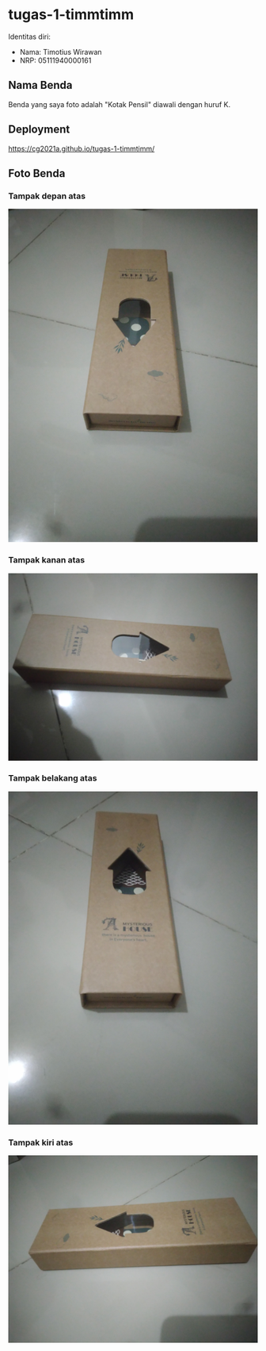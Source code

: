 # tugas-1-timmtimm

Identitas diri:
- Nama: Timotius Wirawan
- NRP: 05111940000161

## Nama Benda
Benda yang saya foto adalah "Kotak Pensil" diawali dengan huruf K.

## Deployment
https://cg2021a.github.io/tugas-1-timmtimm/

## Foto Benda

### Tampak depan atas
![Depan atas](images/depan_atas.png)

### Tampak kanan atas
![Kanan atas](images/kanan_atas.png)

### Tampak belakang atas
![Belakang atas](images/belakang_atas.png)

### Tampak kiri atas
![Kiri atas](images/kiri_atas.png)
